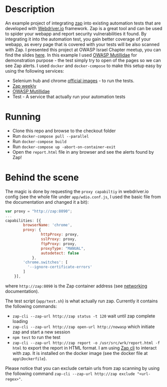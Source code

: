 Description
====================
An example project of integrating [zap](https://www.owasp.org/index.php/OWASP_Zed_Attack_Proxy_Project) into existing automation tests that are developed with [Webdriver.io](http://webdriver.io/) framework.
Zap is a great tool and can be used to spider your webapp and report security vulnerabilities it found.
By integrating it into the automation test, you gain better coverage of your webapp, as every page that is covered with your tests will be also scanned with Zap.
I presented this project at OWASP Israel Chapter meetup, you can find the slides [here](https://goo.gl/sphN9w).
In this example I used [OWASP Mutillidae](https://github.com/citizen-stig/dockermutillidae) for demonstration purpose - the test simply try to open of the pages so we can see Zap alerts.
I used `docker` and `docker-compose` to make this setup easy by using the following services:
* Selenium hub and chrome [official images](https://github.com/SeleniumHQ/docker-selenium) - to run the tests.
* [Zap weekly](https://hub.docker.com/r/owasp/zap2docker-weekly/)
* [OWASP Mutillidae](https://github.com/citizen-stig/dockermutillidae)
* Test - A service that actually run your automation tests

Running
=========
* Clone this repo and browse to the checkout folder
* Run `docker-compose pull --parallel`
* Run `docker-compose build`
* Run `docker-compose up -abort-on-container-exit`
* Open the `report.html` file in any browser and see the alerts found by Zap!

Behind the scene
=========================
The magic is done by requesting the `proxy capabiltiy` in webdriver.io config (see the whole file under `app/wdio.conf.js`, I used the basic file from the documentation and changed it a bit):
````Javascript
var proxy = "http://zap:8090";
...
capabilities: [{
        browserName: 'chrome',
        proxy: {
                httpProxy: proxy,
                sslProxy: proxy,
                ftpProxy: proxy,
                proxyType: "MANUAL",
                autodetect: false
            },
        'chrome.switches': [
          '--ignore-certificate-errors'
        ]
    }],
````
where `http://zap:8090` is the Zap container address (see [networking](https://docs.docker.com/compose/networking/) documentation).

The test script (`app/test.sh`) is what actually run zap.
Currently it contains the following commands:
* `zap-cli --zap-url http://zap status -t 120` wait until zap complete loading
* `zap-cli --zap-url http://zap open-url http://nowasp` which initiate zap and start a new session
* `npm test` to run the test
* `zap-cli --zap-url http://zap report -o /usr/src/wrk/report.html -f html` to export the report in HTML format.
I am using [Zap cli](https://github.com/Grunny/zap-cli) to interact with zap. 
It is installed on the docker image (see the docker file at `app\Dockerfile`).

Please notice that you can exclude certain urls from zap scanning by using the following command `zap-cli --zap-url http://zap exclude "<url-regex>"`.
